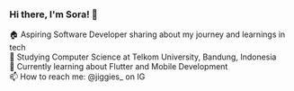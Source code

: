 ### Hi there, I'm Sora! 👋

🏠 Aspiring Software Developer sharing about my journey and learnings in tech<br/>
🏫 Studying Computer Science at Telkom University, Bandung, Indonesia<br/>
💭 Currently learning about Flutter and Mobile Development<br/>
📫 How to reach me: @jiggies_ on IG<br/>

<!--
**jingaega/jingaega** is a ✨ _special_ ✨ repository because its `README.md` (this file) appears on your GitHub profile.

Here are some ideas to get you started:

- 🔭 I’m currently working on ...
- 🌱 I’m currently learning ...
- 👯 I’m looking to collaborate on ...
- 🤔 I’m looking for help with ...
- 💬 Ask me about ...
- 📫 How to reach me: ...
- 😄 Pronouns: ...
- ⚡ Fun fact: ...
-->
